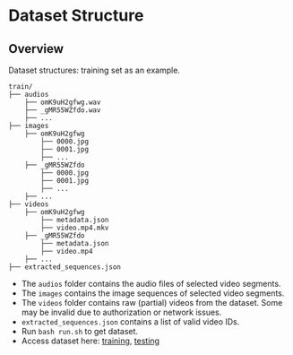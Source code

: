 # Dataset Structure

## Overview
Dataset structures: training set as an example.

```
train/
├── audios
    ├── omK9uH2gfwg.wav
    ├── _gMR55WZfdo.wav
    ├── ...
├── images
    ├── omK9uH2gfwg
        ├── 0000.jpg
        ├── 0001.jpg
        ├── ...
    ├── _gMR55WZfdo
        ├── 0000.jpg
        ├── 0001.jpg
        ├── ...
    ├── ...
├── videos
    ├── omK9uH2gfwg
        ├── metadata.json
        ├── video.mp4.mkv
    ├── _gMR55WZfdo
        ├── metadata.json
        ├── video.mp4
    ├── ...
├── extracted_sequences.json
```
* The `audios` folder contains the audio files of selected video segments.
* The `images` contains the image sequences of selected video segments.
* The `videos` folder contains raw (partial) videos from the dataset. Some may be invalid due to authorization or network issues.
* `extracted_sequences.json` contains a list of valid video IDs.
* Run `bash run.sh` to get dataset.
* Access dataset here: [training](https://drive.google.com/file/d/1WaxWSGJxufNLjWNySwkZJPttpDvZqInV/view?usp=sharing), [testing](https://drive.google.com/file/d/1z2GBRO7UD87ABRMB7yG2oT3ZgqIj_fPY/view?usp=sharing)

